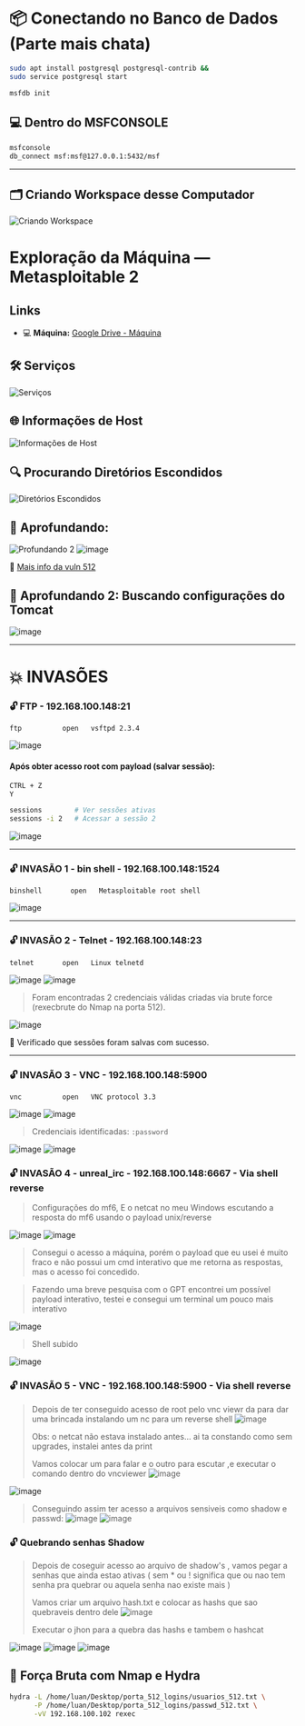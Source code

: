 # 📦 Conectando no Banco de Dados (Parte mais chata)

```bash
sudo apt install postgresql postgresql-contrib &&
sudo service postgresql start

msfdb init
```

## 💻 Dentro do MSFCONSOLE

```bash
msfconsole
db_connect msf:msf@127.0.0.1:5432/msf
```

---

## 🗂️ Criando Workspace desse Computador

![Criando Workspace](https://github.com/user-attachments/assets/c79ab59f-974d-4781-bb66-693c1e4cff30)

# Exploração da Máquina — Metasploitable 2

## Links

- 💻 **Máquina:** [Google Drive - Máquina](https://drive.google.com/file/d/1T6XcA_A--FMGiI9jP0G8Lij6B2kIaHFi/view?usp=classroom_web&authuser=0)

## 🛠️ Serviços

![Serviços](https://github.com/user-attachments/assets/e2602863-3e4e-426a-a54a-eca74d17c896)

## 🌐 Informações de Host

![Informações de Host](https://github.com/user-attachments/assets/121e0dc0-f0ed-43af-81b0-7d5af6a9aaee)

## 🔍 Procurando Diretórios Escondidos

![Diretórios Escondidos](https://github.com/user-attachments/assets/f4ec5416-ea24-4f5a-8234-1894a40596b9)

## 🧠 Aprofundando:

![Profundando 2](https://github.com/user-attachments/assets/fdf0e3c5-cae1-4044-a42e-541c8ab3ced3)
![image](https://github.com/user-attachments/assets/d5d2abe2-15f3-42d0-9437-a090990f9c7c)

🔗 [Mais info da vuln 512](https://github.com/rapid7/metasploit-framework/blob/master/documentation/modules/auxiliary/scanner/rservices/rexec_login.md)

## 📁 Aprofundando 2: Buscando configurações do Tomcat

![image](https://github.com/user-attachments/assets/726cf174-445b-4100-9335-f7e22c518ec0)

---

# 💥 INVASÕES

### 🔓 FTP - 192.168.100.148:21

```text
ftp          open   vsftpd 2.3.4
```

![image](https://github.com/user-attachments/assets/abc64304-25ad-45f5-97ee-bf44b724ac86)

#### Após obter acesso root com payload (salvar sessão):

```bash
CTRL + Z
Y

sessions        # Ver sessões ativas
sessions -i 2   # Acessar a sessão 2
```

![image](https://github.com/user-attachments/assets/ea3a1675-41b7-4832-b96c-d626c48420bb)

---

### 🔓 INVASÃO 1 - bin shell - 192.168.100.148:1524

```text
binshell       open   Metasploitable root shell
```

![image](https://github.com/user-attachments/assets/4638ec06-c904-410f-a5c9-ce93b0391e65)

---
### 🔓 INVASÃO 2 - Telnet - 192.168.100.148:23

```text
telnet       open   Linux telnetd
```

![image](https://github.com/user-attachments/assets/e4a966e1-1675-47cf-8bb2-ee265cab82af)
![image](https://github.com/user-attachments/assets/31a8001f-1199-465d-85a2-9b2c498c04dc)

> Foram encontradas 2 credenciais válidas criadas via brute force (rexecbrute do Nmap na porta 512).

![image](https://github.com/user-attachments/assets/86525351-ef9c-41b0-bcb0-f11850590a0b)

📌 Verificado que sessões foram salvas com sucesso.

---

### 🔓 INVASÃO 3 - VNC - 192.168.100.148:5900

```text
vnc          open   VNC protocol 3.3
```

![image](https://github.com/user-attachments/assets/9d38a130-a67f-4ce4-9d6a-7e482ed638e9)
![image](https://github.com/user-attachments/assets/7c60bfc9-56b7-4b30-be68-4c3d7ee0a80f)

> Credenciais identificadas: `:password`

![image](https://github.com/user-attachments/assets/13f27e69-31e1-442f-ada7-f8adc2eab30d)
![image](https://github.com/user-attachments/assets/bdaccf4b-6405-4f56-a9f0-cfe403ceb4ab)

### 🔓 INVASÃO 4 - unreal_irc - 192.168.100.148:6667 - Via shell reverse

> Configurações do mf6, E o netcat no meu Windows escutando a resposta do mf6 usando o payload unix/reverse

![image](https://github.com/user-attachments/assets/0f163124-4e0a-42f4-b2d5-dab3ced3daee)
![image](https://github.com/user-attachments/assets/c846313e-8347-48a4-a2c1-73bae76df953)

> Consegui o acesso a máquina, porém o payload que eu usei é muito fraco e não possui um cmd interativo que me retorna as respostas, mas o acesso foi concedido.

>Fazendo uma breve pesquisa com o GPT encontrei um possível payload interativo, testei e consegui um terminal um pouco mais interativo

![image](https://github.com/user-attachments/assets/fc26b3f3-a551-44df-aca3-335c7acf8a8b)

> Shell subido

![image](https://github.com/user-attachments/assets/f5e6f216-0ae9-4e78-8f18-6b5f654475f6)
>

### 🔓 INVASÃO 5 - VNC - 192.168.100.148:5900 - Via shell reverse

> Depois de ter conseguido acesso de root pelo vnc viewr da para dar uma brincada instalando um nc para um reverse shell
![image](https://github.com/user-attachments/assets/78f40755-9145-44bd-8188-b7b7747e5bf4)
>
> Obs: o netcat não estava instalado antes... ai ta constando como sem upgrades, instalei antes da print
> 
> Vamos colocar um para falar e o outro para escutar ,e executar o comando dentro do vncviewer 
![image](https://github.com/user-attachments/assets/573cd44b-d39d-4d0b-9a54-1553842ae82d)
>
![image](https://github.com/user-attachments/assets/d20db048-b0ce-4c90-8a4a-f74d2286d657)
>
> Conseguindo assim ter acesso a arquivos sensiveis como shadow e passwd:
![image](https://github.com/user-attachments/assets/557f278f-89a4-47d8-a5ef-5d240182fd02)
![image](https://github.com/user-attachments/assets/49f8cb3e-7ddb-40ab-a9f4-fe3e43614e45)
>

### 🔓 Quebrando senhas Shadow

> Depois de coseguir acesso ao arquivo de shadow's , vamos pegar a senhas que ainda estao ativas ( sem * ou ! significa que ou nao tem senha pra quebrar ou aquela senha nao existe mais )
>
> Vamos criar um arquivo hash.txt e colocar as hashs que sao quebraveis dentro dele
![image](https://github.com/user-attachments/assets/74d7d11b-9fa5-4238-a988-5ac5e9d99bc5)
>
> Executar o jhon para a quebra das hashs e tambem o hashcat
>
![image](https://github.com/user-attachments/assets/42bab695-39af-4b06-b33f-c85261b852e8)
![image](https://github.com/user-attachments/assets/e738e720-0425-4383-b5c9-82e3ccc7201f)
![image](https://github.com/user-attachments/assets/d32f0ad3-3eef-4ec4-bca9-cf60c5e9ce8f)


## 🧪 Força Bruta com Nmap e Hydra

```bash
hydra -L /home/luan/Desktop/porta_512_logins/usuarios_512.txt \
      -P /home/luan/Desktop/porta_512_logins/passwd_512.txt \
      -vV 192.168.100.102 rexec
```
